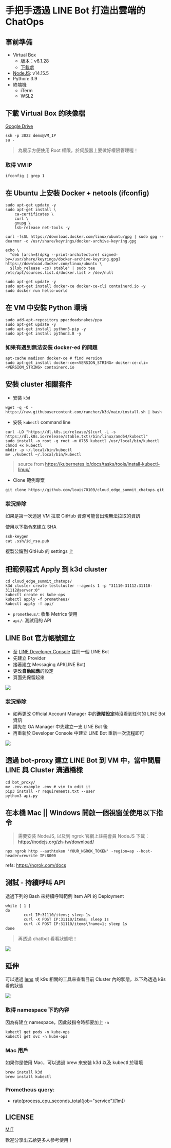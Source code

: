 # 手把手透過 LINE Bot 打造出雲端的 ChatOps

## 事前準備

- Virtual Box
  - 版本：v6.1.28
  - [下載處](https://www.virtualbox.org/wiki/Downloads)
- [NodeJS](https://nodejs.org/zh-tw/download/): v14.15.5
- Python: 3.9
- 終端機
  - iTerm
  - WSL2

## 下載 Virtual Box 的映像檔

[Google Drive](https://drive.google.com/drive/folders/1y_UAXphvMcl8-wSdfJaD2kyhq4Q8XMHZ?usp=sharing)

```
ssh -p 3022 demo@VM_IP
su -
```

> 為展示方便使用 Root 權限，於伺服器上要做好權限管理喔！

### 取得 VM IP

```
ifconfig | grep 1
```

## 在 Ubuntu 上安裝 Docker + netools (ifconfig)

```
sudo apt-get update -y
sudo apt-get install \
    ca-certificates \
    curl \
    gnupg \
    lsb-release net-tools -y

curl -fsSL https://download.docker.com/linux/ubuntu/gpg | sudo gpg --dearmor -o /usr/share/keyrings/docker-archive-keyring.gpg

echo \
  "deb [arch=$(dpkg --print-architecture) signed-by=/usr/share/keyrings/docker-archive-keyring.gpg] https://download.docker.com/linux/ubuntu \
  $(lsb_release -cs) stable" | sudo tee /etc/apt/sources.list.d/docker.list > /dev/null

sudo apt-get update -y
sudo apt-get install docker-ce docker-ce-cli containerd.io -y
sudo docker run hello-world
```

## 在 VM 中安裝 Python 環境

```
sudo add-apt-repository ppa:deadsnakes/ppa
sudo apt-get update -y
sudo apt-get install python3-pip -y
sudo apt-get install python3.8 -y
```

### 如果有遇到無法安裝 docker-ed 的問題

```
apt-cache madison docker-ce # find version
sudo apt-get install docker-ce=<VERSION_STRING> docker-ce-cli=<VERSION_STRING> containerd.io
```

## 安裝 cluster 相關套件

- 安裝 `k3d`

```
wget -q -O - https://raw.githubusercontent.com/rancher/k3d/main/install.sh | bash
```

- 安裝 `kubectl` command line

```
curl -LO "https://dl.k8s.io/release/$(curl -L -s https://dl.k8s.io/release/stable.txt)/bin/linux/amd64/kubectl"
sudo install -o root -g root -m 0755 kubectl /usr/local/bin/kubectl
chmod +x kubectl
mkdir -p ~/.local/bin/kubectl
mv ./kubectl ~/.local/bin/kubectl
```

> source from https://kubernetes.io/docs/tasks/tools/install-kubectl-linux/

- Clone 範例專案

```
git clone https://github.com/louis70109/cloud_edge_summit_chatops.git
```

### 狀況排除

如果是第一次透過 VM 拉取 GitHub 資源可能會出現無法拉取的資訊

使用以下指令來建立 SHA

```
ssh-keygen
cat .ssh/id_rsa.pub
```

複製公鑰到 GitHub 的 settings 上

## 把範例程式 Apply 到 k3d cluster

```
cd cloud_edge_summit_chatops/
k3d cluster create testcluster --agents 1 -p "31110-31112:31110-31112@server:0"
kubectl create ns kube-ops
kubectl apply -f prometheus/
kubectl apply -f api/
```

- `prometheus/`: 收集 Metrics 使用
- `api/`: 測試用的 API

## LINE Bot 官方帳號建立

- 至 [LINE Developer Console](https://developers.line.biz/console/) 註冊一個 LINE Bot
- 先建立 Provider
- 接著建立 Messaging API(LINE Bot)
- 更改**自動回應**的設定
- 頁面先保留起來

![](https://github.com/louis70109/Screen-LINE-Bullets/blob/master/LINE-bot-step.jpg)

### 狀況排除

- 如再更改 Official Account Manager 中的**進階設定**時沒看到任何的 LINE Bot 資訊
- 請先在 OA Manager 中先建立一支 LINE Bot 後
- 再重新於 Developer Console 中建立 LINE Bot 重新一次流程即可

![](https://github.com/louis70109/cloud_edge_summit_chatops/blob/master/readme_images/oa_manager.png)

## 透過 bot-proxy 建立 LINE Bot 到 VM 中，當中間層 LINE 與 Cluster 溝通橋樑

```
cd bot_proxy/
mv .env.example .env # vim to edit it
pip3 install -r requirements.txt --user
python3 api.py
```

## 在本機 Mac || Windows 開啟一個視窗並使用以下指令

> 需要安裝 NodeJS, 以及到 ngrok 官網上註冊會員
> NodeJS 下載： https://nodejs.org/zh-tw/download/

```
npx ngrok http --authtoken 'YOUR_NGROK_TOKEN' -region=ap --host-header=rewrite IP:8000
```

refs: https://ngrok.com/docs

## 測試 - 持續呼叫 API

透過下列的 Bash 來持續呼叫範例 Item API 的 Deployment

```
while [ 1 ]
do
        curl IP:31110/items; sleep 1s
        curl -X POST IP:31110/items; sleep 1s
        curl -X POST IP:31110/items\?name=1; sleep 1s
done
```

> 再透過 chatbot 看看狀態吧！

![](https://github.com/louis70109/cloud_edge_summit_chatops/blob/master/readme_images/chatbot_result.png)

## 延伸

可以透過 [lens](https://github.com/lensapp/lens) 或 k9s 相關的工具來查看目前 Cluster 內的狀態，以下為透過 k9s 看的狀態

![](https://github.com/louis70109/cloud_edge_summit_chatops/blob/master/readme_images/k3d.png)

### 取得 namespace 下的內容

因為有建立 namespace，因此敲指令時都要加上 `-n`

```
kubectl get pods -n kube-ops
kubectl get svc -n kube-ops
```

### Mac 用戶

如果你是使用 Mac，可以透過 brew 來安裝 k3d 以及 kubectl 於環境

```
brew install k3d
brew install kubectl
```

### Prometheus query:

- rate(process_cpu_seconds_total{job="service"}[1m])

## LICENSE

[MIT](https://github.com/louis70109/cloud_edge_summit_chatops/blob/master/LICENSE)

歡迎分享出去給更多人參考使用！
